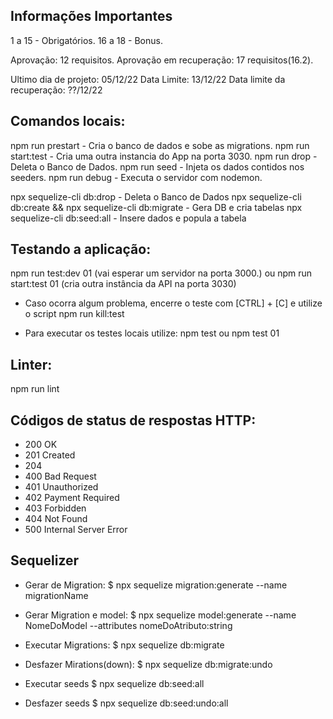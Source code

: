 <h2> Informações Importantes </h2>

1 a 15 - Obrigatórios.
16 a 18 - Bonus.

Aprovação: 12 requisitos.
Aprovação em recuperação: 17 requisitos(16.2).

Ultimo dia de projeto: 05/12/22
Data Limite: 13/12/22
Data limite da recuperação: ??/12/22

##

<h2>Comandos locais:</h2>

npm run prestart - Cria o banco de dados e sobe as migrations.
npm run start:test - Cria uma outra instancia do App na porta 3030.
npm run drop - Deleta o Banco de Dados.
npm run seed - Injeta os dados contidos nos seeders.
npm run debug - Executa o servidor com nodemon.

npx sequelize-cli db:drop - Deleta o Banco de Dados
npx sequelize-cli db:create && npx sequelize-cli db:migrate - Gera DB e cria tabelas
npx sequelize-cli db:seed:all - Insere dados e popula a tabela

##

<h2>Testando a aplicação:</h2>

npm run test:dev 01  (vai esperar um servidor na porta 3000.)
    ou
npm run start:test 01 (cria outra instância da API na porta 3030)

* Caso ocorra algum problema, encerre o teste com [CTRL] + [C] e utilize o script npm run kill:test

* Para executar os testes locais utilize: npm test ou npm test 01


##

<h2>Linter:</h2>

npm run lint

##

<h2>Códigos de status de respostas HTTP:</h2>

* 200 OK
* 201 Created
* 204
* 400 Bad Request
* 401 Unauthorized
* 402 Payment Required 
* 403 Forbidden
* 404 Not Found
* 500 Internal Server Error

<h2>Sequelizer</h2>

* Gerar de Migration:
$ npx sequelize migration:generate --name migrationName

* Gerar Migration e model:
$ npx sequelize model:generate --name NomeDoModel --attributes nomeDoAtributo:string

* Executar Migrations:
$ npx sequelize db:migrate

* Desfazer Mirations(down):
$ npx sequelize db:migrate:undo

* Executar seeds
$ npx sequelize db:seed:all

* Desfazer seeds
$ npx sequelize db:seed:undo:all